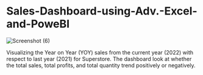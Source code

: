# Sales-Dashboard-using-Adv.-Excel-and-PoweBI
![Screenshot (6)](https://github.com/saibal005/Sales-Dashboard-using-Adv.-Excel-and-PoweBI/assets/164474782/7646f414-fb89-4f50-bbaa-9c708be0cec3)

Visualizing the Year on Year (YOY) sales from the current year (2022) with respect to last year (2021) for Superstore. The dashboard look at whether the total sales, total profits, and total quantity trend positively or negatively.
